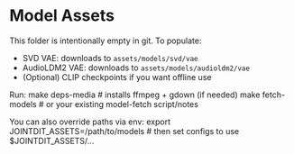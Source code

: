 # Model Assets

This folder is intentionally empty in git. To populate:

- SVD VAE: downloads to `assets/models/svd/vae`
- AudioLDM2 VAE: downloads to `assets/models/audioldm2/vae`
- (Optional) CLIP checkpoints if you want offline use

Run:
    make deps-media   # installs ffmpeg + gdown (if needed)
    make fetch-models # or your existing model-fetch script/notes

You can also override paths via env:
    export JOINTDIT_ASSETS=/path/to/models
    # then set configs to use $JOINTDIT_ASSETS/...
